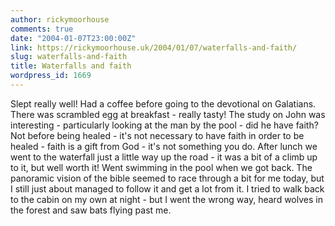 ```yaml
---
author: rickymoorhouse
comments: true
date: "2004-01-07T23:00:00Z"
link: https://rickymoorhouse.uk/2004/01/07/waterfalls-and-faith/
slug: waterfalls-and-faith
title: Waterfalls and faith
wordpress_id: 1669
---
```


Slept really well! Had a coffee before going to the devotional on Galatians. There was scrambled egg at breakfast - really tasty! The study on John was interesting - particularly looking at the man by the pool - did he have faith? Not before being healed - it's not necessary to have faith in order to be healed - faith is a gift from God - it's not something you do. After lunch we went to the waterfall just a little way up the road - it was a bit of a climb up to it, but well worth it! Went swimming in the pool when we got back. The panoramic vision of the bible seemed to race through a bit for me today, but I still just about managed to follow it and get a lot from it. I tried to walk back to the cabin on my own at night - but I went the wrong way, heard wolves in the forest and saw bats flying past me.
